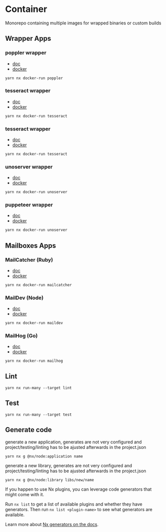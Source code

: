 # Container

Monorepo containing multiple images for wrapped binaries or custom builds

## Wrapper Apps

### poppler wrapper

- [doc](https://github.com/philiplehmann/container/blob/main/apps/poppler/README.md)
- [docker](https://hub.docker.com/repository/docker/philiplehmann/poppler-server)

```bash
yarn nx docker-run poppler
```

### tesseract wrapper

- [doc](https://github.com/philiplehmann/container/blob/main/apps/tesseract/README.md)
- [docker](https://hub.docker.com/repository/docker/philiplehmann/tesseract)

```bash
yarn nx docker-run tesseract
```

### tesseract wrapper

- [doc](https://github.com/philiplehmann/container/blob/main/apps/tesseract/README.md)
- [docker](https://hub.docker.com/repository/docker/philiplehmann/tesseract)

```bash
yarn nx docker-run tesseract
```

### unoserver wrapper

- [doc](https://github.com/philiplehmann/container/blob/main/apps/unoserver/README.md)
- [docker](https://hub.docker.com/repository/docker/philiplehmann/unoserver)

```bash
yarn nx docker-run unoserver
```

### puppeteer wrapper

- [doc](https://github.com/philiplehmann/container/blob/main/apps/puppeteer/README.md)
- [docker](https://hub.docker.com/repository/docker/philiplehmann/puppeteer)

```bash
yarn nx docker-run unoserver
```

## Mailboxes Apps

### MailCatcher (Ruby)

- [doc](https://github.com/philiplehmann/container/blob/main/apps/mailcatcher/README.md)
- [docker](https://hub.docker.com/repository/docker/philiplehmann/mailcatcher)

```bash
yarn nx docker-run mailcatcher
```

### MailDev (Node)

- [doc](https://github.com/philiplehmann/container/blob/main/apps/maildev/README.md)
- [docker](https://hub.docker.com/repository/docker/philiplehmann/maildev)

```bash
yarn nx docker-run maildev
```

### MailHog (Go)

- [doc](https://github.com/philiplehmann/container/blob/main/apps/mailhog/README.md)
- [docker](https://hub.docker.com/repository/docker/philiplehmann/mailhog)

```bash
yarn nx docker-run mailhog
```

## Lint

```
yarn nx run-many --target lint
```

## Test

```
yarn nx run-many --target test
```

## Generate code

generate a new application, generates are not very configured and project/testing/linting has to be ajusted afterwards in the project.json

```
yarn nx g @nx/node:application name
```

generate a new library, generates are not very configured and project/testing/linting has to be ajusted afterwards in the project.json

```
yarn nx g @nx/node:library libs/new/name
```

If you happen to use Nx plugins, you can leverage code generators that might come with it.

Run `nx list` to get a list of available plugins and whether they have generators. Then run `nx list <plugin-name>` to see what generators are available.

Learn more about [Nx generators on the docs](https://nx.dev/plugin-features/use-code-generators).
